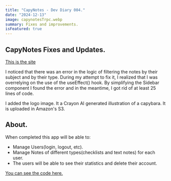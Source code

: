 ```yaml
---
title: "CapyNotes - Dev Diary 004."
date: "2024-12-13"
image: capynotesTrpc.webp
summary: Fixes and improvements.
isFeatured: true
---
```


## CapyNotes Fixes and Updates.

[This is the site](https://capynotes.vercel.app/)

I noticed that there was an error in the logic of filtering the notes by their subject and by their type. During my attempt to fix it, I realized that I was overrelying on the use of the useEffect() hook. By simplifying the Sidebar component I found the error and in the meantime, I got rid of at least 25 lines of code.

I added the logo image. It a Crayon AI generated illustration of a capybara. It is uploaded in Amazon's S3.

## About.

When completed this app will be able to:

- Manage Users(login, logout, etc).
- Manage Notes of different types(checklists and text notes) for each user.
- The users will be able to see their statistics and delete their account.

[You can see the code here.](https://github.com/tBaronDar/capynotes)
